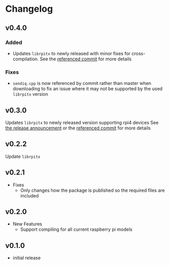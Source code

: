 # Changelog

## v0.4.0

### Added

* Updates `librpitx` to newly released with minor fixes for cross-compilation.
See the [referenced commit](https://github.com/F5OEO/librpitx/tree/d514817b6507487606dbb7bf76741d60fbccaa10)
for more details

### Fixes

* `sendiq.cpp` is now referenced by commit rather than master when downloading
  to fix an issue where it may not be supported by the used `librpitx` version

## v0.3.0

Updates `librpitx` to newly released version supporting rpi4 devices
See [the release announcement](https://groups.io/g/rpitx/topic/pi4_release_available/78004061?p=,,,20,0,0,0::recentpostdate%2Fsticky,,,20,2,0,78004061) or the [referenced commit](https://github.com/F5OEO/librpitx/tree/0aec0363e26867e7be75f52b9d0e22e8518a4eb0)
for more details

## v0.2.2

Update `librpitx`

## v0.2.1

* Fixes
  * Only changes how the package is published so the required files are included

## v0.2.0

* New Features
  * Support compiling for all current raspberry pi models

## v0.1.0

* initial release
